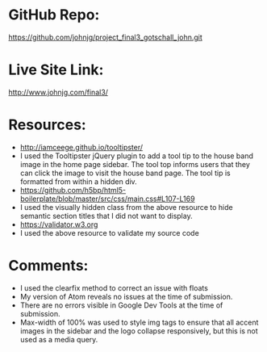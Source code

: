 # GitHub Repo:
https://github.com/johnjg/project_final3_gotschall_john.git

# Live Site Link:
http://www.johnjg.com/final3/

# Resources:
- http://iamceege.github.io/tooltipster/
- I used the Tooltipster jQuery plugin to add a tool tip to the house band image in the home page sidebar. The tool top informs users that they can click the image to visit the house band page. The tool tip is formatted from within a hidden div.
- https://github.com/h5bp/html5-boilerplate/blob/master/src/css/main.css#L107-L169
- I used the visually hidden class from the above resource to hide semantic section titles that I did not want to display.
- https://validator.w3.org
- I used the above resource to validate my source code

# Comments:
- I used the clearfix method to correct an issue with floats
- My version of Atom reveals no issues at the time of submission.
- There are no errors visible in Google Dev Tools at the time of submission.
- Max-width of 100% was used to style img tags to ensure that all accent images in the sidebar and the logo collapse responsively, but this is not used as a media query.

